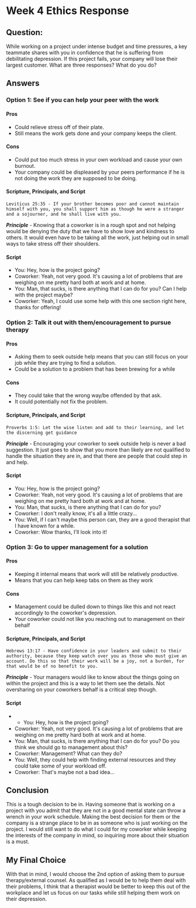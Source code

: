 # Week 4 Ethics Response
## Question:
While working on a project under intense budget and time pressures, a key teammate shares with you in confidence that he is suffering from debilitating depression. If this project fails, your company will lose their largest customer. What are three responses? What do you do?
## Answers
### Option 1: See if you can help your peer with the work
#### Pros
- Could relieve stress off of their plate.
- Still means the work gets done and your company keeps the client.
#### Cons
- Could put too much stress in your own workload and cause your own burnout.
- Your company could be displeased by your peers performance if he is not doing the work they are supposed to be doing. 
#### Scripture, Principals, and Script
    Leviticus 25:35 - If your brother becomes poor and cannot maintain himself with you, you shall support him as though he were a stranger and a sojourner, and he shall live with you.
__*Principle*__ - Knowing that a coworker is in a rough spot and not helping would be denying the duty that we have to show love and kindness to others. It would even have to be taking all the work, just helping out in small ways to take stress off their shoulders. 
#### Script
- You: Hey, how is the project going?
- Coworker: Yeah, not very good. It's causing a lot of problems that are weighing on me pretty hard both at work and at home. 
- You: Man, that sucks, is there anything that I can do for you? Can I help with the project maybe?
- Coworker: Yeah, I could use some help with this one section right here, thanks for offering! 

### Option 2: Talk it out with them/encouragement to pursue therapy
#### Pros
- Asking them to seek outside help means that you can still focus on your job while they are trying to find a solution. 
- Could be a solution to a problem that has been brewing for a while
#### Cons
- They could take that the wrong way/be offended by that ask.
- It could potentially not fix the problem. 
#### Scripture, Principals, and Script
    Proverbs 1:5: Let the wise listen and add to their learning, and let the discerning get guidance
__*Principle*__ - Encouraging your coworker to seek outside help is never a bad suggestion. It just goes to show that you more than likely are not qualified to handle the situation they are in, and that there are people that could step in and help.
#### Script
- You: Hey, how is the project going?
- Coworker: Yeah, not very good. It's causing a lot of problems that are weighing on me pretty hard both at work and at home. 
- You: Man, that sucks, is there anything that I can do for you?
- Coworker: I don't really know, it's all a little crazy...
- You: Well, if I can't maybe this person can, they are a good therapist that I have known for a while. 
- Coworker: Wow thanks, I'll look into it! 

### Option 3: Go to upper management for a solution
#### Pros
- Keeping it internal means that work will still be relatively productive. 
- Means that you can help keep tabs on them as they work
#### Cons
- Management could be dulled down to things like this and not react accordingly to the coworker's depression. 
- Your coworker could not like you reaching out to management on their behalf
#### Scripture, Principals, and Script
    Hebrews 13:17 - Have confidence in your leaders and submit to their authority, because they keep watch over you as those who must give an account. Do this so that their work will be a joy, not a burden, for that would be of no benefit to you.
__*Principle*__ - Your managers would like to know about the things going on within the project and this is a way to let them see the details. Not oversharing on your coworkers behalf is a critical step though. 
#### Script
- - You: Hey, how is the project going?
- Coworker: Yeah, not very good. It's causing a lot of problems that are weighing on me pretty hard both at work and at home. 
- You: Man, that sucks, is there anything that I can do for you? Do you think we should go to management about this?
- Coworker: Management? What can they do?
- You: Well, they could help with finding external resources and they could take some of your workload off. 
- Coworker: That's maybe not a bad idea...
## Conclusion
This is a tough decision to be in. Having someone that is working on a project with you admit that they are not in a good mental state can throw a wrench in your work schedule. Making the best decision for them or the company is a strange place to be in as someone who is just working on the project. I would still want to do what I could for my coworker while keeping the interests of the company in mind, so inquiring more about their situation is a must. 
## My Final Choice
With that in mind, I would choose the 2nd option of asking them to pursue therapy/external counsel. As qualified as I would be to help them deal with their problems, I think that a therapist would be better to keep this out of the workplace and let us focus on our tasks while still helping them work on their depression. 

